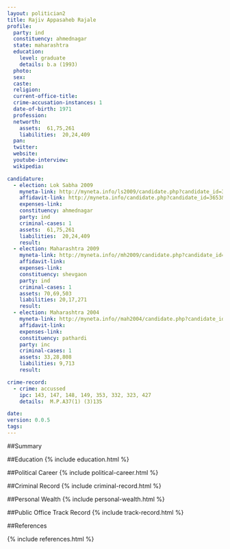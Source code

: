 ```yaml
---
layout: politician2
title: Rajiv Appasaheb Rajale
profile: 
  party: ind
  constituency: ahmednagar
  state: maharashtra
  education: 
    level: graduate
    details: b.a (1993)
  photo: 
  sex: 
  caste: 
  religion: 
  current-office-title: 
  crime-accusation-instances: 1
  date-of-birth: 1971
  profession: 
  networth: 
    assets:  61,75,261
    liabilities:  20,24,409
  pan: 
  twitter: 
  website: 
  youtube-interview: 
  wikipedia: 

candidature: 
  - election: Lok Sabha 2009
    myneta-link: http://myneta.info/ls2009/candidate.php?candidate_id=3653
    affidavit-link: http://myneta.info/candidate.php?candidate_id=3653&scan=original
    expenses-link: 
    constituency: ahmednagar 
    party: ind
    criminal-cases: 1
    assets:  61,75,261
    liabilities:  20,24,409
    result:  
  - election: Maharashtra 2009
    myneta-link: http://myneta.info//mh2009/candidate.php?candidate_id=2909
    affidavit-link: 
    expenses-link: 
    constituency: shevgaon 
    party: ind
    criminal-cases: 1
    assets: 70,69,503
    liabilities: 20,17,271
    result:  
  - election: Maharashtra 2004
    myneta-link: http://myneta.info//mah2004/candidate.php?candidate_id=231
    affidavit-link: 
    expenses-link: 
    constituency: pathardi 
    party: inc
    criminal-cases: 1
    assets: 33,28,808
    liabilities: 9,713
    result:  

crime-record: 
  - crime: accussed
    ipc: 143, 147, 148, 149, 353, 332, 323, 427
    details:  M.P.A37(1) (3)135  

date: 
version: 0.0.5
tags: 
---
```

##Summary


##Education
{% include education.html %}


##Political Career
{% include political-career.html %}


##Criminal Record
{% include criminal-record.html %}


##Personal Wealth
{% include personal-wealth.html %}


##Public Office Track Record
{% include track-record.html %}


##References


{% include references.html %}